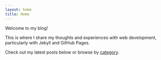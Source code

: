 ```yaml
---
layout: home
title: Home
---
```


Welcome to my blog!

This is where I share my thoughts and experiences with web development, particularly with Jekyll and GitHub Pages.

Check out my latest posts below or browse by [category](/categories).
